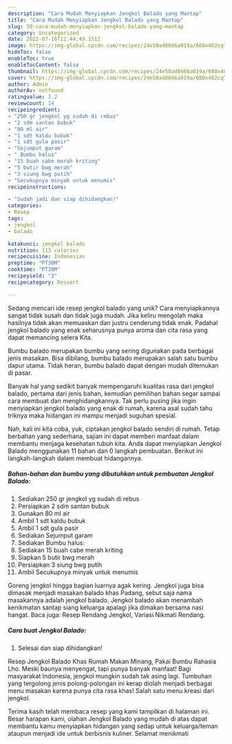 ```yaml
---
description: "Cara Mudah Menyiapkan Jengkol Balado yang Mantap"
title: "Cara Mudah Menyiapkan Jengkol Balado yang Mantap"
slug: 50-cara-mudah-menyiapkan-jengkol-balado-yang-mantap
category: Uncategorized
date: 2022-07-16T11:44:49.151Z
image: https://img-global.cpcdn.com/recipes/24e50ad8666a019a/680x482cq70/jengkol-balado-foto-resep-utama.jpg
hideToc: false
enableToc: true
enableTocContent: false
thumbnail: https://img-global.cpcdn.com/recipes/24e50ad8666a019a/680x482cq70/jengkol-balado-foto-resep-utama.jpg
cover: https://img-global.cpcdn.com/recipes/24e50ad8666a019a/680x482cq70/jengkol-balado-foto-resep-utama.jpg
author: Admin
authorAv: notfound
ratingvalue: 3.2
reviewcount: 14
recipeingredient:
- "250 gr jengkol yg sudah di rebus"
- "2 sdm santan bubuk"
- "80 ml air"
- "1 sdt kaldu bubuk"
- "1 sdt gula pasir"
- "Sejumput garam"
- " Bumbu halus"
- "15 buah cabe merah kriting"
- "5 butir bwg merah"
- "3 siung bwg putih"
- "Secukupnya minyak untuk menumis"
recipeinstructions:

- "Sudah jadi dan siap dihidangkan!"
categories:
- Resep
tags:
- jengkol
- balado

katakunci: jengkol balado 
nutrition: 113 calories
recipecuisine: Indonesian
preptime: "PT30M"
cooktime: "PT38M"
recipeyield: "3"
recipecategory: Dessert

---
```





Sedang mencari ide resep jengkol balado yang unik? Cara menyiapkannya sangat tidak susah dan tidak juga mudah. Jika keliru mengolah maka hasilnya tidak akan memuaskan dan justru cenderung tidak enak. Padahal jengkol balado yang enak seharusnya punya aroma dan cita rasa yang dapat memancing selera Kita.





Bumbu balado merupakan bumbu yang sering digunakan pada berbagai jenis masakan. Bisa dibilang, bumbu balado merupakan salah satu bumbu dapur utama. Tidak heran, bumbu balado dapat dengan mudah ditemukan di pasar.

Banyak hal yang sedikit banyak mempengaruhi kualitas rasa dari jengkol balado, pertama dari jenis bahan, kemudian pemilihan bahan segar sampai cara membuat dan menghidangkannya. Tak perlu pusing jika ingin menyiapkan jengkol balado yang enak di rumah, karena asal sudah tahu triknya maka hidangan ini mampu menjadi suguhan spesial.






Nah, kali ini kita coba, yuk, ciptakan jengkol balado sendiri di rumah. Tetap berbahan yang sederhana, sajian ini dapat memberi manfaat dalam membantu menjaga kesehatan tubuh kita. Anda dapat menyiapkan Jengkol Balado menggunakan 11 bahan dan 0 langkah pembuatan. Berikut ini langkah-langkah dalam membuat hidangannya.

<!--inarticleads1-->

##### Bahan-bahan dan bumbu yang dibutuhkan untuk pembuatan Jengkol Balado:

1. Sediakan 250 gr jengkol yg sudah di rebus
1. Persiapkan 2 sdm santan bubuk
1. Gunakan 80 ml air
1. Ambil 1 sdt kaldu bubuk
1. Ambil 1 sdt gula pasir
1. Sediakan Sejumput garam
1. Sediakan  Bumbu halus:
1. Sediakan 15 buah cabe merah kriting
1. Siapkan 5 butir bwg merah
1. Persiapkan 3 siung bwg putih
1. Ambil Secukupnya minyak untuk menumis


Goreng jengkol hingga bagian luarnya agak kering. Jengkol juga bisa dimasak menjadi masakan balado khas Padang, sebut saja nama masakannya adalah jengkol balado. Jengkol balado akan menambah kenikmatan santap siang keluarga apalagi jika dimakan bersama nasi hangat. Baca juga: Resep Rendang Jengkol, Variasi Nikmati Rendang. 

<!--inarticleads2-->

##### Cara buat Jengkol Balado:


1. Selesai dan siap dihidangkan!

Resep Jengkol Balado Khas Rumah Makan Minang, Pakai Bumbu Rahasia Lho. Meski baunya menyengat, tapi punya banyak manfaat! Bagi masyarakat Indonesia, jengkol mungkin sudah tak asing lagi. Tumbuhan yang tergolong jenis polong-polongan ini kerap diolah menjadi berbagai menu masakan karena punya cita rasa khas! Salah satu menu kreasi dari jengkol. 

Terima kasih telah membaca resep yang kami tampilkan di halaman ini. Besar harapan kami, olahan Jengkol Balado yang mudah di atas dapat membantu kamu menyiapkan hidangan yang sedap untuk keluarga/teman ataupun menjadi ide untuk berbisnis kuliner. Selamat menikmati
